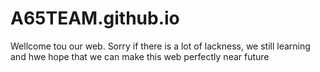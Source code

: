 # A65TEAM.github.io
Wellcome tou our web. Sorry if there is a lot of lackness, we still learning and hwe hope that we can make this web perfectly near future
